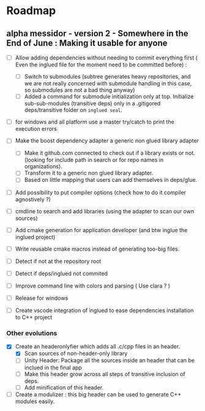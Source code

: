 # Roadmap

## alpha messidor  - version 2 - Somewhere in the End of June : Making it usable for anyone

  - [ ] Allow adding dependencies without needing to commit everything first ( Even the inglued file for the moment need to be committed before) :
    - [ ] Switch to submodules (subtree generates heavy repositories, and we are not really concerned with submodule handling in this case, so submodules are not a bad thing anyway)
    - [ ] Added a command for submodule initialization only at top. Initialize sub-sub-modules (transitive deps) only in a .gitigored deps/transitive folder on `inglued seal`.
  - [ ] for windows and all platform use a master try/catch to print the execution errors
  - [ ] Make the boost dependency adapter a generic non glued library adapter
    - [ ] Make it github.com connected to check out if a library exists or not. (looking for include path in search or for repo names in organizations).
    - [ ] Transform it to a generic non glued library adapter.
    - [ ] Based on little mapping that users can add themselves in deps/glue.

  - [ ] Add possibility to put compiler options (check how to do it compiler agnostively ?)

  - [ ] cmdline to search and add libraries (using the adapter to scan our own sources)

  - [ ] Add cmake generation for application developer (and btw inglue the inglued project)
  - [ ] Write reusable cmake macros instead of generating too-big files.

  - [ ] Detect if not at the repository root
  - [ ] Detect if deps/inglued not commited
  - [ ] Improve command line with colors and parsing ( Use clara ? )

  - [ ] Release for windows 
  - [ ] Create vscode integration of inglued to ease dependencies installation to C++ project

### Other evolutions

  - [x] Create an headeronlyfier which adds all .c/cpp files in an header.
    - [x] Scan sources of non-header-only library
    - [ ] Unity Header: Package all the sources inside an header that can be inclued in the final app
    - [ ] Make this header grow across all steps of transitive inclusion of deps.
    - [ ] Add minification of this header.
  - [ ] Create a modulizer : this big header can be used to generate C++ modules easily.

